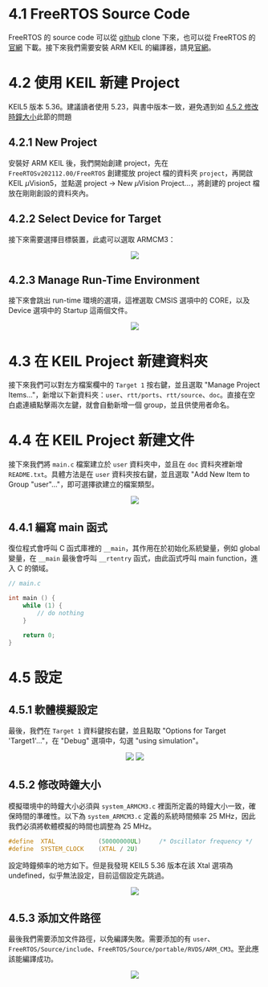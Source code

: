 <!-- Copyright 2022 KaiWei TSOU. All Rights Reserved.
    This personal note refers to <<FreeRTOS 內核實現與應用開發實戰指南>> by "野火".
-->


# 4.1 FreeRTOS Source Code

FreeRTOS 的 source code 可以從 [github](https://github.com/FreeRTOS) clone 下來，也可以從 FreeRTOS 的[官網](https://www.freertos.org/a00104.html) 下載。接下來我們需要安裝 ARM KEIL 的編譯器，請見[官網](https://www2.keil.com/mdk5)。

# 4.2 使用 KEIL 新建 Project

KEIL5 版本 5.36。建議讀者使用 5.23，與書中版本一致，避免遇到如 [4.5.2 修改時鐘大小](#4.5.2-修改時鐘大小)此節的問題

## 4.2.1 New Project

安裝好 ARM KEIL 後，我們開始創建 project，先在 ```FreeRTOSv202112.00/FreeRTOS``` 創建擺放 project 檔的資料夾 ```project```，再開啟 KEIL $\mu$Vision5，並點選 project $\rightarrow$ New $\mu$Vision Project...，將創建的 project 檔放在剛剛創設的資料夾內。

## 4.2.2 Select Device for Target

接下來需要選擇目標裝置，此處可以選取 ARMCM3：

<p align=center><img src="images/chapter4/1-keil_new_project_device_selection.png"></p>


## 4.2.3 Manage Run-Time Environment

接下來會跳出 run-time 環境的選項，這裡選取 CMSIS 選項中的 CORE，以及 Device 選項中的 Startup 這兩個文件。

<p align=center><img src="images/chapter4/2-keil_new_project_run-time_encironment.png"></p>

# 4.3 在 KEIL Project 新建資料夾

接下來我們可以對左方檔案欄中的 ```Target 1``` 按右鍵，並且選取 "Manage Project Items..."，新增以下新資料夾：```user```、```rtt/ports```、```rtt/source```、```doc```。直接在空白處連續點擊兩次左鍵，就會自動新增一個 group，並且供使用者命名。

# 4.4 在 KEIL Project 新建文件

接下來我們將 ```main.c``` 檔案建立於 ```user``` 資料夾中，並且在 ```doc``` 資料夾裡新增 ```README.txt```。具體方法是在 ```user``` 資料夾按右鍵，並且選取 "Add New Item to Group "user"..."，即可選擇欲建立的檔案類型。

<p align=center><img src="images/chapter4/4-keil_new_project_add_file_to_group_1.png"></p>

## 4.4.1 編寫 main 函式

復位程式會呼叫 C 函式庫裡的 ```__main```，其作用在於初始化系統變量，例如 global 變量，在 ```__main``` 最後會呼叫 ```__rtentry``` 函式，由此函式呼叫 main function，進入 C 的領域。

```c
// main.c

int main () {
    while (1) {
        // do nothing
    }
	
    return 0;
}
```

# 4.5 設定

## 4.5.1 軟體模擬設定

最後，我們在 ```Target 1``` 資料鍵按右鍵，並且點取 "Options for Target 'Target1'..."，在 "Debug" 選項中，勾選 "using simulation"。

<p align=center>
    <img src="images/chapter4/5-keil_new_project_debug_setting.png">
    <img src="images/chapter4/6-keil_new_project_using_simulation.png">
</p>

## 4.5.2 修改時鐘大小

模擬環境中的時鐘大小必須與 ```system_ARMCM3.c``` 裡面所定義的時鐘大小一致，確保時間的準確性。以下為 ```system_ARMCM3.c``` 定義的系統時間頻率 25 MHz，因此我們必須將軟體模擬的時間也調整為 25 MHz。

```c
#define  XTAL            (50000000UL)     /* Oscillator frequency */
#define  SYSTEM_CLOCK    (XTAL / 2U)
```

設定時鐘頻率的地方如下。但是我發現 KEIL5 5.36 版本在該 Xtal 選項為 undefined，似乎無法設定，目前這個設定先跳過。

<p align=center>
    <img src="images/chapter4/7-keil_new_project_simulation_frequence.png">
</p>


## 4.5.3 添加文件路徑

最後我們需要添加文件路徑，以免編譯失敗。需要添加的有 ```user```、```FreeRTOS/Source/include```、```FreeRTOS/Source/portable/RVDS/ARM_CM3```。至此應該能編譯成功。

<p align=center>
    <img src="images/chapter4/8-keil_new_project_include_freertos.png">
</p>



